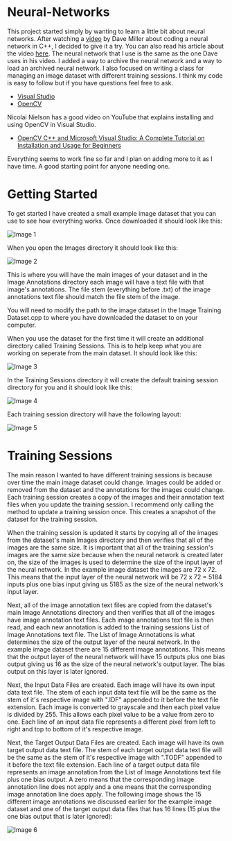 # Neural-Networks
This project started simply by wanting to learn a little bit about neural networks. After watching a [video](https://vimeo.com/19569529) by Dave Miller about coding a neural network in C++, I decided to give it a try. You can also read his article about the video [here](https://millermattson.com/dave/?p=54). The neural network that I use is the same as the one Dave uses in his video. I added a way to archive the neural network and a way to load an archived neural network. I also focused on writing a class for managing an image dataset with different training sessions. I think my code is easy to follow but if you have questions feel free to ask.

- [Visual Studio](https://visualstudio.microsoft.com/downloads/)
- [OpenCV](https://opencv.org/releases/)

Nicolai Nielson has a good video on YouTube that explains installing and using OpenCV in Visual Studio.
- [OpenCV C++ and Microsoft Visual Studio: A Complete Tutorial on Installation and Usage for Beginners](https://www.youtube.com/watch?v=trXs2r6xSnI)

Everything seems to work fine so far and I plan on adding more to it as I have time. A good starting point for anyone needing one.

# Getting Started
To get started I have created a small example image dataset that you can use to see how everything works. Once downloaded it should look like this:

![Image 1](https://github.com/user-attachments/assets/a9a261df-79bd-4dea-a63f-5ca728bb58c2)

When you open the Images directory it should look like this:

![Image 2](https://github.com/user-attachments/assets/231ef392-87e4-4d2a-82e1-8703b4242103)

This is where you will have the main images of your dataset and in the Image Annotations directory each image will have a text file with that image's annotations. The file stem (everything before .txt) of the image annotations text file should match the file stem of the image.

You will need to modify the path to the image dataset in the Image Training Dataset.cpp to where you have downloaded the dataset to on your computer.

When you use the dataset for the first time it will create an additional directory called Training Sessions. This is to help keep what you are working on seperate from the main dataset. It should look like this:

![Image 3](https://github.com/user-attachments/assets/29a63da5-8bd1-4551-a07c-85e2fcd0db2c)

In the Training Sessions directory it will create the default training session directory for you and it should look like this:

![Image 4](https://github.com/user-attachments/assets/ac96aa71-2ccb-4975-8bca-aa0a9e1bac2d)

Each training session directory will have the following layout:

![Image 5](https://github.com/user-attachments/assets/f820e238-a435-4db5-88dc-698a7c430660)

# Training Sessions
The main reason I wanted to have different training sessions is because over time the main image dataset could change. Images could be added or removed from the dataset and the annotations for the images could change. Each training session creates a copy of the images and their annotation text files when you update the training session. I recommend only calling the method to update a training session once. This creates a snapshot of the dataset for the training session.

When the training session is updated it starts by copying all of the images from the dataset's main Images directory and then verifies that all of the images are the same size. It is important that all of the training session's images are the same size because when the neural network is created later on, the size of the images is used to determine the size of the input layer of the neural network. In the example image dataset the images are 72 x 72. This means that the input layer of the neural network will be 72 x 72 = 5184 inputs plus one bias input giving us 5185 as the size of the neural network's input layer.

Next, all of the image annotation text files are copied from the dataset's main Image Annotations directory and then verifies that all of the images have image annotation text files. Each image annotations text file is then read, and each new annotation is added to the training sessions List of Image Annotations text file. The List of Image Annotations is what determines the size of the output layer of the neural network. In the example image dataset there are 15 different image annotations. This means that the output layer of the neural network will have 15 outputs plus one bias output giving us 16 as the size of the neural network's output layer. The bias output on this layer is later ignored.

Next, the Input Data Files are created. Each image will have its own input data text file. The stem of each input data text file will be the same as the stem of it's respective image with ".IDF" appended to it before the text file extension. Each image is converted to grayscale and then each pixel value is divided by 255. This allows each pixel value to be a value from zero to one. Each line of an input data file represents a different pixel from left to right and top to bottom of it's respective image. 

Next, the Target Output Data Files are created. Each image will have its own target output data text file. The stem of each target output data text file will be the same as the stem of it's respective image with ".TODF" appended to it before the text file extension. Each line of a target output data file represents an image annotation from the List of Image Annotations text file plus one bias output. A zero means that the corresponding image annotation line does not apply and a one means that the corresponding image annotation line does apply. The following image shows the 15 different image annotations we discussed earlier for the example image dataset and one of the target output data files that has 16 lines (15 plus the one bias output that is later ignored):

![Image 6](https://github.com/user-attachments/assets/5d0ceb4a-3a6e-4bd6-a727-01d8d3b43775)

